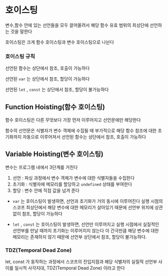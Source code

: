 # 호이스팅

변수,함수 안에 있는 선언들을 모두 끌어올려서 해당 함수 유효 범위의 최상단에 선언하는 것을 말한다

호이스팅은 크게 함수 호이스팅과 변수 호이스팅으로 나뉜다


###  호이스팅 규칙 
선언된 함수는 상단에서 참조, 호출이 가능하다

선언된 `var` 는 상단에서 참조, 할당이 가능하다

선언된 `let` , `const` 는 상단에서 참조, 할당이 불가능하다


## Function Hoisting(함수 호이스팅)
함수 호이스팅은 다른 무엇보다 가장 먼저 이루어지고 선언문에만 해당한다

함수의 선언문은 식별자가 변수 객체에 수집될 때 부가적으로 해당 함수 참조에 대한 초기화까지 자동으로 이루어져서 선언된 함수는 상단에서 참조, 호출이 가능하다

## Variable Hoisting(변수 호이스팅)
변수는 프로그램 내에서 3단계를 거친다

1. 선언 : 파싱 과정에서 변수 객체가 변수에 대한 식별자들을 수집한다
3. 초기화 : 식별자에 메모리를 할당하고 `undefined` 상태를 부여한다
3. 할당 : 변수 안에 직접 값을 넘겨 준다

- `var` 는 호이스팅이 발생하면, 선언과 초기화가 거의 동시에 이루어진다 
 실행 시점의 스코프 최상단에서 해당 변수에 대한 메모리가 살아있기 때문에 선언부 위치에 상관 없이 참조, 할당이 가능하다
 
- `let` , `const` 는 호이스팅이 발생하면, 선언만 이루어지고 실행 시점에서 실질적인 선언부를 만날 때까지 초기화는 이루어지지 않는다
 이 간극만큼 해당 변수에 대한 메모리는 존재하지 않기 때문에 선언부 상단에서 참조, 할당이 불가능하다.

### TDZ(Temporal Dead Zone)
let, const 가 동작하는 과정에서 스코프의 진입지점과 해당 식별자의 실질적 선언부 사이를 일시적 사각지대, TDZ(Temporal Dead Zone) 이라고 한다






